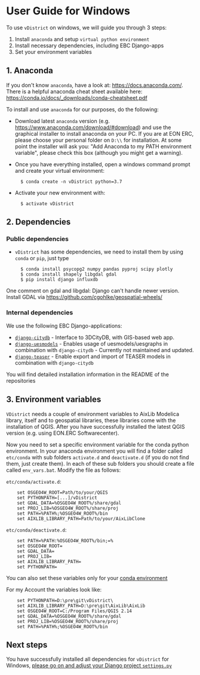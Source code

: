# User Guide for Windows

To use `vDistrict` on windows, we will guide you through 3 steps:

1. Install `anaconda` and setup `virtual python environment`
2. Install necessary dependencies, including EBC Django-apps
3. Set your environment variables

## 1. Anaconda

If you don't know `anaconda`, have a look at: https://docs.anaconda.com/. There
is a helpful anaconda cheat sheet available here:
https://conda.io/docs/_downloads/conda-cheatsheet.pdf

To install and use `anaconda` for our purposes, do the following:

- Download latest `anaconda` version (e.g.
https://www.anaconda.com/download/#download) and use the graphical installer to
install anaconda on your PC. If you are at EON ERC, please choose your personal
folder on `D:\\` for installation. At some point the installer will ask you:
"Add Anaconda to my PATH environment variable", please check this box (although
    you might get a warning).
- Once you have everything installed, open a windows command prompt and create your virtual environment:

        $ conda create -n vDistrict python=3.7

- Activate your new environment with:

        $ activate vDistrict

## 2. Dependencies

### Public dependencies

- `vDistrict` has some dependencies, we need to install them by using `conda` or `pip`, just type

        $ conda install psycopg2 numpy pandas pyproj scipy plotly
        $ conda install shapely libgdal gdal
        $ pip install django influxdb

One comment on gdal and libgdal: Django can't handle newer version. Install GDAL via https://github.com/cgohlke/geospatial-wheels/ 

### Internal dependencies

We use the following EBC Django-applications:

- [`django-citydb`](https://github.com/TUB-DVG/djangoCityDB) - Interface to 3DCityDB, with GIS-based web app.
- [`django-uesmodels`](https://git.rwth-aachen.de/EBC/Team_UES/living-roadmap/django-uesmodels) - Enables usage of uesmodels/uesgraphs in combination with `django-citydb` - Currently not maintained and updated. 
- [`django-teaser`](https://github.com/TUB-DVG/djangoTEASER) - Enable export and import of TEASER models in combination with `django-citydb`

You will find detailed installation information in the README of the repositories

## 3. Environment variables

`VDistrict` needs a couple of environment variables to AixLib Modelica library, itself and to
geospatial libraries, these libraries come with the installation of QGIS. After you have
successfully installed the latest QGIS version (e.g. using EON.ERC Softwarecenter).

Now you need to set a specific environment variable for the conda python
environment. In your anaconda environment you will find a folder called
`etc/conda` with sub folders `activate.d` and `deactivate.d` (if you do not find
them, just create them). In each of these sub folders you should create a file
called `env_vars.bat`.
Modify the file as follows:

`etc/conda/activate.d`:

        set OSGEO4W_ROOT=Path/to/your/QGIS
        set PYTHONPATH=[...]/vDistrict
        set GDAL_DATA=%OSGEO4W_ROOT%/share/gdal
        set PROJ_LIB=%OSGEO4W_ROOT%/share/proj
        set PATH=%PATH%;%OSGEO4W_ROOT%/bin
        set AIXLIB_LIBRARY_PATH=Path/to/your/AixLibClone


`etc/conda/deactivate.d`:

        set PATH=%PATH:%OSGEO4W_ROOT%/bin;=%
        set OSGEO4W_ROOT=
        set GDAL_DATA=
        set PROJ_LIB=
        set AIXLIB_LIBRARY_PATH=
        set PYTHONPATH=

You can also set these variables only for your [conda environment](https://conda.io/projects/conda/en/latest/user-guide/tasks/manage-environments.html#windows)

For my Account the variables look like:

        set PYTHONPATH=D:\pre\git\vDistrict\
        set AIXLIB_LIBRARY_PATH=D:\pre\git\AixLib\AixLib
        set OSGEO4W_ROOT=C:/Program Files/QGIS 2.14
        set GDAL_DATA=%OSGEO4W_ROOT%/share/gdal
        set PROJ_LIB=%OSGEO4W_ROOT%/share/proj
        set PATH=%PATH%;%OSGEO4W_ROOT%/bin

## Next steps

You have successfully installed all dependencies for  `vDistrict` for Windows, [please go on and adjust your Django project `settings.py`](./settings.md)
